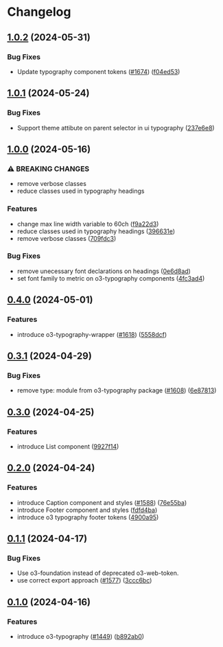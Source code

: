 # Changelog

## [1.0.2](https://github.com/Financial-Times/origami/compare/o3-typography-v1.0.1...o3-typography-v1.0.2) (2024-05-31)


### Bug Fixes

* Update typography component tokens ([#1674](https://github.com/Financial-Times/origami/issues/1674)) ([f04ed53](https://github.com/Financial-Times/origami/commit/f04ed535250a84aaf9d0e2ddd09cf4debc4de6ab))

## [1.0.1](https://github.com/Financial-Times/origami/compare/o3-typography-v1.0.0...o3-typography-v1.0.1) (2024-05-24)


### Bug Fixes

* Support theme attibute on parent selector in ui typography ([237e6e8](https://github.com/Financial-Times/origami/commit/237e6e88b42e16e151ce41121718f2d2e6f4fafa))

## [1.0.0](https://github.com/Financial-Times/origami/compare/o3-typography-v0.4.0...o3-typography-v1.0.0) (2024-05-16)


### ⚠ BREAKING CHANGES

* remove verbose classes
* reduce classes used in typography headings

### Features

* change max line width variable to 60ch ([f9a22d3](https://github.com/Financial-Times/origami/commit/f9a22d3e34dad511a0f66809c8b8073233789916))
* reduce classes used in typography headings ([396631e](https://github.com/Financial-Times/origami/commit/396631e73442dc6e984ba441f27de68b7e7084cd))
* remove verbose classes ([709fdc3](https://github.com/Financial-Times/origami/commit/709fdc31cbafa7e8e3d30d2d033b477815ba85f8))


### Bug Fixes

* remove unecessary font declarations on headings ([0e6d8ad](https://github.com/Financial-Times/origami/commit/0e6d8adcf8b4b8e890ac77d71d8e4c1f4ea7bffc))
* set font family to metric on o3-typography components ([4fc3ad4](https://github.com/Financial-Times/origami/commit/4fc3ad434adde3d48b47aaab319d46ddf6045270))

## [0.4.0](https://github.com/Financial-Times/origami/compare/o3-typography-v0.3.1...o3-typography-v0.4.0) (2024-05-01)


### Features

* introduce o3-typography-wrapper ([#1618](https://github.com/Financial-Times/origami/issues/1618)) ([5558dcf](https://github.com/Financial-Times/origami/commit/5558dcff7f78ba112f8e38b3400e1aa9b296a32e))

## [0.3.1](https://github.com/Financial-Times/origami/compare/o3-typography-v0.3.0...o3-typography-v0.3.1) (2024-04-29)


### Bug Fixes

* remove type: module from o3-typography package ([#1608](https://github.com/Financial-Times/origami/issues/1608)) ([6e87813](https://github.com/Financial-Times/origami/commit/6e87813a4321faf04dfff319d9949a8011901f61))

## [0.3.0](https://github.com/Financial-Times/origami/compare/o3-typography-v0.2.0...o3-typography-v0.3.0) (2024-04-25)


### Features

* introduce List component  ([9927f14](https://github.com/Financial-Times/origami/commit/9927f1412d4c284b1da3c5de95e37facab85d966))

## [0.2.0](https://github.com/Financial-Times/origami/compare/o3-typography-v0.1.1...o3-typography-v0.2.0) (2024-04-24)


### Features

* introduce Caption component and styles ([#1588](https://github.com/Financial-Times/origami/issues/1588)) ([76e55ba](https://github.com/Financial-Times/origami/commit/76e55baba9b8353c54387796698b54fe15df2fb5))
* introduce Footer component and styles ([fdfd4ba](https://github.com/Financial-Times/origami/commit/fdfd4bae96e8c977033d9c83926027aceef084b4))
* introduce o3 typography footer tokens ([4900a95](https://github.com/Financial-Times/origami/commit/4900a95d63d8817899937905dc8beea71ea48a3d))

## [0.1.1](https://github.com/Financial-Times/origami/compare/o3-typography-v0.1.0...o3-typography-v0.1.1) (2024-04-17)


### Bug Fixes

* Use o3-foundation instead of deprecated o3-web-token.
* use correct export approach ([#1577](https://github.com/Financial-Times/origami/issues/1577)) ([3ccc6bc](https://github.com/Financial-Times/origami/commit/3ccc6bc59a2e01fde40e576418bda3ffbaa174ba))

## [0.1.0](https://github.com/Financial-Times/origami/compare/o3-typography-v0.0.1...o3-typography-v0.1.0) (2024-04-16)


### Features

* introduce o3-typography ([#1449](https://github.com/Financial-Times/origami/issues/1449)) ([b892ab0](https://github.com/Financial-Times/origami/commit/b892ab0585c9649a364f66a2a1b38d7261abd127))
